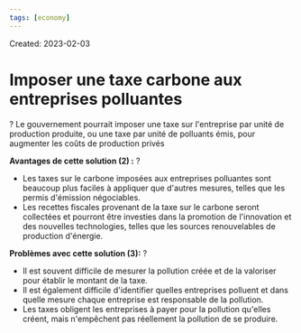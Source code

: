 ```yaml
---
tags: [economy] 
---
```

Created: 2023-02-03

# Imposer une taxe carbone aux entreprises polluantes
?
Le gouvernement pourrait imposer une taxe sur l'entreprise par unité de production produite, ou une taxe par unité de polluants émis, pour augmenter les coûts de production privés
<!--SR:!2023-03-06,19,250-->

**Avantages de cette solution (2) :**
?
- Les taxes sur le carbone imposées aux entreprises polluantes sont beaucoup plus faciles à appliquer que d'autres mesures, telles que les permis d'émission négociables.
- Les recettes fiscales provenant de la taxe sur le carbone seront collectées et pourront être investies dans la promotion de l'innovation et des nouvelles technologies, telles que les sources renouvelables de production d'énergie.
<!--SR:!2023-03-17,27,250-->

**Problèmes avec cette solution (3):**
?
- Il est souvent difficile de mesurer la pollution créée et de la valoriser pour établir le montant de la taxe.
- Il est également difficile d'identifier quelles entreprises polluent et dans quelle mesure chaque entreprise est responsable de la pollution.
- Les taxes obligent les entreprises à payer pour la pollution qu'elles créent, mais n'empêchent pas réellement la pollution de se produire.
<!--SR:!2023-03-03,16,250-->
